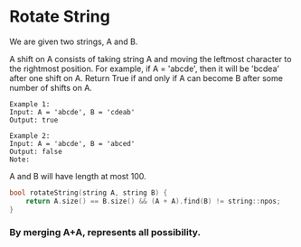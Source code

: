 # Rotate String
We are given two strings, A and B.

A shift on A consists of taking string A and moving the leftmost character to the rightmost position. For example, if A = 'abcde', then it will be 'bcdea' after one shift on A. Return True if and only if A can become B after some number of shifts on A.
```
Example 1:
Input: A = 'abcde', B = 'cdeab'
Output: true

Example 2:
Input: A = 'abcde', B = 'abced'
Output: false
Note:
```
A and B will have length at most 100.
```c++
bool rotateString(string A, string B) {                
    return A.size() == B.size() && (A + A).find(B) != string::npos;
}    
```
### By merging A+A, represents all possibility.